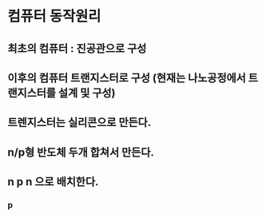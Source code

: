 # 컴퓨터 동작원리

## 최초의 컴퓨터 : 진공관으로 구성
## 이후의 컴퓨터 트랜지스터로 구성 (현재는 나노공정에서 트랜지스터를 설계 및 구성)
## 트렌지스터는 실리콘으로 만든다.
## n/p형 반도체 두개 합쳐서 만든다.
## n p n 으로 배치한다.
### p
